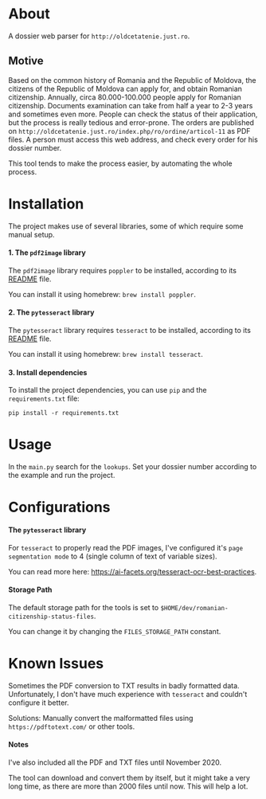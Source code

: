# About
A dossier web parser for `http://oldcetatenie.just.ro`.


## Motive
Based on the common history of Romania and the Republic of Moldova, the citizens of the Republic of Moldova can apply for, and obtain Romanian citizenship. Annually, circa 80.000-100.000 people apply for Romanian citizenship. 
Documents examination can take from half a year to 2-3 years and sometimes even more. People can check the status of their application, but the process is really tedious and error-prone.
The orders are published on `http://oldcetatenie.just.ro/index.php/ro/ordine/articol-11` as PDF files. A person must access this web address, and check every order for his dossier number.

This tool tends to make the process easier, by automating the whole process. 


# Installation
The project makes use of several libraries, some of which require some manual setup.

#### 1. The `pdf2image` library 
The `pdf2image` library requires `poppler` to be installed, according to its [README](https://github.com/Belval/pdf2image) file.

You can install it using homebrew: `brew install poppler`.

#### 2. The `pytesseract` library
The `pytesseract` library requires `tesseract` to be installed, according to its [README](https://github.com/madmaze/pytesseract) file.

You can install it using homebrew: `brew install tesseract`.

#### 3. Install dependencies
To install the project dependencies, you can use `pip` and the `requirements.txt` file:

`pip install -r requirements.txt`

# Usage

In the `main.py` search for the `lookups`. Set your dossier number according to the example and run the project.


# Configurations
#### The `pytesseract` library
For `tesseract` to properly read the PDF images, I've configured it's `page segmentation mode` to 4 (single column of text of variable sizes).

You can read more here: https://ai-facets.org/tesseract-ocr-best-practices.

#### Storage Path
The default storage path for the tools is set to `$HOME/dev/romanian-citizenship-status-files`.

You can change it by changing the `FILES_STORAGE_PATH` constant.


# Known Issues
Sometimes the PDF conversion to TXT results in badly formatted data. Unfortunately, I don't have much experience with `tesseract` and couldn't configure it better.

Solutions: Manually convert the malformatted files using `https://pdftotext.com/` or other tools.  


#### Notes
I've also included all the PDF and TXT files until November 2020.

The tool can download and convert them by itself, but it might take a very long time, as there are more than 2000 files until now. This will help a lot.
